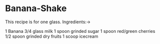 # Banana-Shake
This recipe is for one glass. Ingredients:->

1 Banana
3/4 glass milk
1 spoon grinded sugar
1 spoon red/green cherries
1/2 spoon grinded dry fruits
1 scoop icecream

